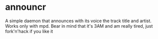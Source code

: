 announcr
========

A simple daemon that announces with its voice the track title and artist.
Works only with mpd.
Bear in mind that it's 3AM and am really tired, just fork'n'hack if you like it
